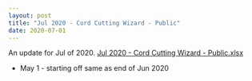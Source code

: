 ```yaml
---
layout: post
title: "Jul 2020 - Cord Cutting Wizard - Public"
date: 2020-07-01
---
```

<p>An update for Jul of 2020. <a href="/Jul 2020 - Cord Cutting Wizard - Public.xlsx">Jul 2020 - Cord Cutting Wizard - Public.xlsx</a>
  <p>
    <ul>
      <li>May 1 - starting off same as end of Jun 2020
